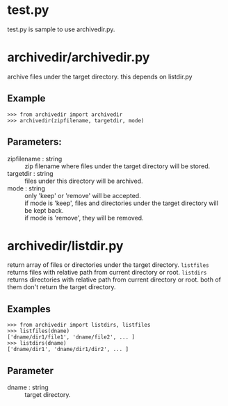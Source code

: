 # test.py

test.py is sample to use archivedir.py.

# archivedir/archivedir.py

archive files under the target directory.
this depends on listdir.py

Example
-------

```
>>> from archivedir import archivedir
>>> archivedir(zipfilename, targetdir, mode)
```

Parameters:
-----------

<dl>
<dt>zipfilename : string</dt>
<dd>zip filename where files under the target directory will be stored.</dd>
<dt>targetdir : string</dt>
<dd>files under this directory will be archived.</dd>
<dt>mode : string</dt>
<dd>
only 'keep' or 'remove' will be accepted.<br>
if mode is 'keep', files and directories under the target directory will be kept back.<br>
if mode is 'remove', they will be removed.
</dd>
</dl>

# archivedir/listdir.py

return array of files or directories under the target directory.
``listfiles`` returns files with relative path from current directory or root.
``listdirs`` returns directories with relative path from current directory or root.
both of them don't return the target directory.

Examples
--------

```
>>> from archivedir import listdirs, listfiles
>>> listfiles(dname)
['dname/dir1/file1', 'dname/file2', ... ]
>>> listdirs(dname)
['dname/dir1', 'dname/dir1/dir2', ... ]
```

Parameter
---------

<dl>
<dt>dname : string</dt>
<dd>target directory.</dd>
</dl>
